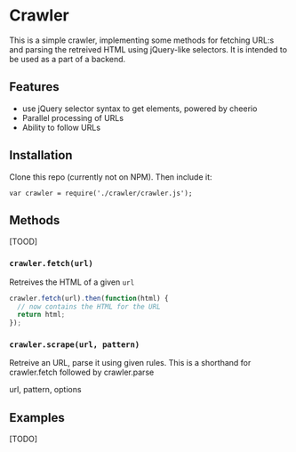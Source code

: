 # Crawler 

This is a simple crawler, implementing some methods for fetching URL:s and parsing the retreived HTML using jQuery-like selectors. It is intended to be used as a part of a backend.


## Features
- use jQuery selector syntax to get elements, powered by cheerio
- Parallel processing of URLs
- Ability to follow URLs


## Installation 
Clone this repo (currently not on NPM). Then include it:

```
var crawler = require('./crawler/crawler.js');
```


## Methods
[TOOD]

### ```crawler.fetch(url)```

Retreives the HTML of a given `url`

```js
crawler.fetch(url).then(function(html) {
  // now contains the HTML for the URL
  return html;
});
```


### `crawler.scrape(url, pattern)`
Retreive an URL, parse it using given rules. This is a shorthand for crawler.fetch followed by crawler.parse

url, pattern, options 


## Examples
[TODO]
